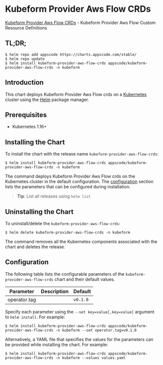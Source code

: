 # Kubeform Provider Aws Flow CRDs

[Kubeform Provider Aws Flow CRDs](https://github.com/kubeform) - Kubeform Provider Aws Flow Custom Resource Definitions

## TL;DR;

```console
$ helm repo add appscode https://charts.appscode.com/stable/
$ helm repo update
$ helm install kubeform-provider-aws-flow-crds appscode/kubeform-provider-aws-flow-crds -n kubeform
```

## Introduction

This chart deploys Kubeform Provider Aws Flow crds on a [Kubernetes](http://kubernetes.io) cluster using the [Helm](https://helm.sh) package manager.

## Prerequisites

- Kubernetes 1.16+

## Installing the Chart

To install the chart with the release name `kubeform-provider-aws-flow-crds`:

```console
$ helm install kubeform-provider-aws-flow-crds appscode/kubeform-provider-aws-flow-crds -n kubeform
```

The command deploys Kubeform Provider Aws Flow crds on the Kubernetes cluster in the default configuration. The [configuration](#configuration) section lists the parameters that can be configured during installation.

> **Tip**: List all releases using `helm list`

## Uninstalling the Chart

To uninstall/delete the `kubeform-provider-aws-flow-crds`:

```console
$ helm delete kubeform-provider-aws-flow-crds -n kubeform
```

The command removes all the Kubernetes components associated with the chart and deletes the release.

## Configuration

The following table lists the configurable parameters of the `kubeform-provider-aws-flow-crds` chart and their default values.

|  Parameter   | Description | Default  |
|--------------|-------------|----------|
| operator.tag |             | `v0.1.0` |


Specify each parameter using the `--set key=value[,key=value]` argument to `helm install`. For example:

```console
$ helm install kubeform-provider-aws-flow-crds appscode/kubeform-provider-aws-flow-crds -n kubeform --set operator.tag=v0.1.0
```

Alternatively, a YAML file that specifies the values for the parameters can be provided while
installing the chart. For example:

```console
$ helm install kubeform-provider-aws-flow-crds appscode/kubeform-provider-aws-flow-crds -n kubeform --values values.yaml
```
